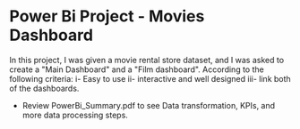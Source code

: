 # Power Bi Project - Movies Dashboard

In this project, I was given a movie rental store dataset, and I was asked to create a "Main Dashboard" and a "Film dashboard".
According to the following criteria: i- Easy to use ii- interactive and well designed iii- link both of the dashboards.

* Review PowerBi_Summary.pdf to see Data transformation, KPIs, and more data processing steps.


